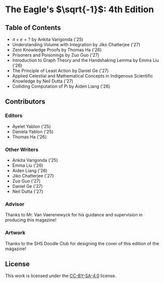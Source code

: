 # The Eagle's $\sqrt{-1}$: 4th Edition

## Table of Contents


- $\pi + e = ?$ by Ankita Varigonda ('25)
- Understanding Volume with Integration by Jiko Chatterjee ('27)
- Zero Knowledge Proofs by Thomas Ha ('26)
- Prisoners and Poisonings by Zuo Guo ('27)
- Introduction to Graph Theory and the Handshaking Lemma by Emma Liu ('26)
- The Principle of Least Action by Daniel Ge ('27)
- Applied Celestial and Mathematical Concepts in Indigenous Scientific Knowledge by Neil Dutta ('27)
- Colliding Computation of Pi by Aiden Liang ('26)

## Contributors

### Editors

- Ayelet Yablon ('25)
- Daniela Yablon ('25)
- Thomas Ha ('26)

### Other Writers

- Ankita Varigonda ('25)
- Emma Liu ('26)
- Aiden Liang ('26)
- Jiko Chatterjee ('27)
- Zuo Guo ('27)
- Daniel Ge ('27)
- Neil Dutta ('27)

### Advisor

Thanks to Mr. Van Vaerenewyck for his guidance and supervision in producing this magazine!

### Artwork

Thanks to the SHS Doodle Club for designing the cover of this edition of the magazine!

## License

This work is licensed under the [CC-BY-SA-4.0](LICENSE) license.
